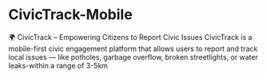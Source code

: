 # CivicTrack-Mobile
🌍 CivicTrack – Empowering Citizens to Report Civic Issues  CivicTrack is a mobile-first civic engagement platform that allows users to report and track local issues — like potholes, garbage overflow, broken streetlights, or water leaks-within a range of 3-5km
